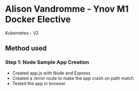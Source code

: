 # Alison Vandromme - Ynov M1 Docker Elective
Kubernetes - V2

## Method used

### Step 1: Node Sample App Creation

- Created app.js with Node and Express
- Created a /error route to make the app crash on path match
- Tested the app in browser